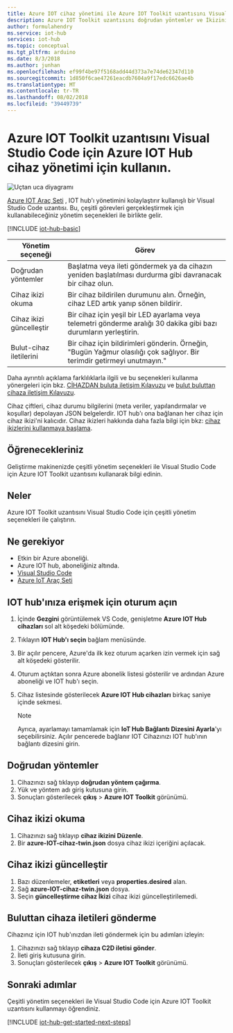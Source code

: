 ```yaml
---
title: Azure IOT cihaz yönetimi ile Azure IOT Toolkit uzantısını Visual Studio Code için | Microsoft Docs
description: Azure IOT Toolkit uzantısını doğrudan yöntemler ve İkizinin istenen özellikleri yönetim seçenekleri Azure IOT Hub cihaz yönetimi için Visual Studio Code için kullanın.
author: formulahendry
ms.service: iot-hub
services: iot-hub
ms.topic: conceptual
ms.tgt_pltfrm: arduino
ms.date: 8/3/2018
ms.author: junhan
ms.openlocfilehash: ef99f4be97f5168add44d373a7e74de62347d110
ms.sourcegitcommit: 1d850f6cae47261eacdb7604a9f17edc6626ae4b
ms.translationtype: MT
ms.contentlocale: tr-TR
ms.lasthandoff: 08/02/2018
ms.locfileid: "39449739"
---
```

# <a name="use-azure-iot-toolkit-extension-for-visual-studio-code-for-azure-iot-hub-device-management"></a>Azure IOT Toolkit uzantısını Visual Studio Code için Azure IOT Hub cihaz yönetimi için kullanın.

![Uçtan uca diyagramı](media/iot-hub-get-started-e2e-diagram/2.png)

[Azure IOT Araç Seti](https://marketplace.visualstudio.com/items?itemName=vsciot-vscode.azure-iot-toolkit) , IOT hub'ı yönetimini kolaylaştırır kullanışlı bir Visual Studio Code uzantısı. Bu, çeşitli görevleri gerçekleştirmek için kullanabileceğiniz yönetim seçenekleri ile birlikte gelir.

[!INCLUDE [iot-hub-basic](../../includes/iot-hub-basic-whole.md)]

| Yönetim seçeneği          | Görev                                                                                                                            |
|----------------------------|---------------------------------------------------------------------------------------------------------------------------------|
| Doğrudan yöntemler             | Başlatma veya ileti göndermek ya da cihazın yeniden başlatılması durdurma gibi davranacak bir cihaz olun.                                        |
| Cihaz ikizi okuma           | Bir cihaz bildirilen durumunu alın. Örneğin, cihaz LED artık yanıp sönen bildirir.                                    |
| Cihaz ikizi güncelleştir         | Bir cihaz için yeşil bir LED ayarlama veya telemetri gönderme aralığı 30 dakika gibi bazı durumların yerleştirin.         |
| Bulut-cihaz iletilerini   | Bir cihaz için bildirimleri gönderin. Örneğin, "Bugün Yağmur olasılığı çok sağlıyor. Bir terimdir getirmeyi unutmayın."              |

Daha ayrıntılı açıklama farklılıklarla ilgili ve bu seçenekleri kullanma yönergeleri için bkz. [CİHAZDAN buluta iletişim Kılavuzu](iot-hub-devguide-d2c-guidance.md) ve [bulut buluttan cihaza iletişim Kılavuzu](iot-hub-devguide-c2d-guidance.md).

Cihaz çiftleri, cihaz durumu bilgilerini (meta veriler, yapılandırmalar ve koşullar) depolayan JSON belgelerdir. IOT hub'ı ona bağlanan her cihaz için cihaz ikizi'ni kalıcıdır. Cihaz ikizleri hakkında daha fazla bilgi için bkz: [cihaz ikizlerini kullanmaya başlama](iot-hub-node-node-twin-getstarted.md).

## <a name="what-you-learn"></a>Öğrenecekleriniz

Geliştirme makinenizde çeşitli yönetim seçenekleri ile Visual Studio Code için Azure IOT Toolkit uzantısını kullanarak bilgi edinin.

## <a name="what-you-do"></a>Neler

Azure IOT Toolkit uzantısını Visual Studio Code için çeşitli yönetim seçenekleri ile çalıştırın.

## <a name="what-you-need"></a>Ne gerekiyor

- Etkin bir Azure aboneliği.
- Azure IOT hub, aboneliğiniz altında.
- [Visual Studio Code](https://code.visualstudio.com/)
- [Azure IoT Araç Seti](https://marketplace.visualstudio.com/items?itemName=vsciot-vscode.azure-iot-toolkit)

## <a name="sign-in-to-access-your-iot-hub"></a>IOT hub'ınıza erişmek için oturum açın

1. İçinde **Gezgini** görüntülemek VS Code, genişletme **Azure IOT Hub cihazları** sol alt köşedeki bölümünde.
1. Tıklayın **IOT Hub'ı seçin** bağlam menüsünde.
1. Bir açılır pencere, Azure'da ilk kez oturum açarken izin vermek için sağ alt köşedeki gösterilir.
1. Oturum açtıktan sonra Azure abonelik listesi gösterilir ve ardından Azure aboneliği ve IOT hub'ı seçin.
1. Cihaz listesinde gösterilecek **Azure IOT Hub cihazları** birkaç saniye içinde sekmesi.

   > [!Note]
   > Ayrıca, ayarlamayı tamamlamak için **IoT Hub Bağlantı Dizesini Ayarla**'yı seçebilirsiniz. Açılır pencerede bağlanır IOT Cihazınızı IOT hub'ının bağlantı dizesini girin.

## <a name="direct-methods"></a>Doğrudan yöntemler

1. Cihazınızı sağ tıklayıp **doğrudan yöntem çağırma**. 
1. Yük ve yöntem adı giriş kutusuna girin.
1. Sonuçları gösterilecek **çıkış** > **Azure IOT Toolkit** görünümü.

## <a name="read-device-twin"></a>Cihaz ikizi okuma

1. Cihazınızı sağ tıklayıp **cihaz ikizini Düzenle**. 
1. Bir **azure-IOT-cihaz-twin.json** dosya cihaz ikizi içeriğini açılacak.

## <a name="update-device-twin"></a>Cihaz ikizi güncelleştir

1. Bazı düzenlemeler, **etiketleri** veya **properties.desired** alan.
1. Sağ **azure-IOT-cihaz-twin.json** dosya.
1. Seçin **güncelleştirme cihaz İkizi** cihaz ikizi güncelleştirilemedi.

## <a name="send-cloud-to-device-messages"></a>Buluttan cihaza iletileri gönderme

Cihazınız için IOT hub'ınızdan ileti göndermek için bu adımları izleyin:
 
1. Cihazınızı sağ tıklayıp **cihaza C2D iletisi gönder**. 
1. İleti giriş kutusuna girin.
1. Sonuçları gösterilecek **çıkış** > **Azure IOT Toolkit** görünümü.

## <a name="next-steps"></a>Sonraki adımlar

Çeşitli yönetim seçenekleri ile Visual Studio Code için Azure IOT Toolkit uzantısını kullanmayı öğrendiniz.

[!INCLUDE [iot-hub-get-started-next-steps](../../includes/iot-hub-get-started-next-steps.md)]

